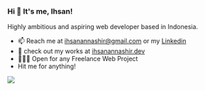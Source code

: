 ### Hi 👋 It's me, Ihsan!
Highly ambitious and aspiring web developer based in Indonesia.

- 📫 Reach me at ihsanannashir@gmail.com or my [Linkedin](https://linkedin.com/in/ihsanannashir)
- 🔭 check out my works at [ihsanannashir.dev](https://ihsanannashir.dev)
- 👨🏻‍💻 Open for any Freelance Web Project
- Hit me for anything!

![](https://komarev.com/ghpvc/?username=ihsanannashir)
<!--
**ihsanannashir/ihsanannashir** is a ✨ _special_ ✨ repository because its `README.md` (this file) appears on your GitHub profile.

Here are some ideas to get you started:

- 🔭 I’m currently working on ...
- 🌱 I’m currently learning ...
- 👯 I’m looking to collaborate on ...
- 🤔 I’m looking for help with ...
- 💬 Ask me about ...
- 📫 Reach me at ihsanannashir@gmail.com
- 😄 Pronouns: ...
- ⚡ Fun fact: ...
-->
